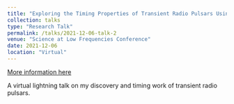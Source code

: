 ```yaml
---
title: "Exploring the Timing Properties of Transient Radio Pulsars Using the GBT"
collection: talks
type: "Research Talk"
permalink: /talks/2021-12-06-talk-2
venue: "Science at Low Frequencies Conference"
date: 2021-12-06
location: "Virtual"
---
```


[More information here](https://www.youtube.com/watch?v=f2CmyfynC_A)

A virtual lightning talk on my discovery and timing work of transient radio pulsars.

